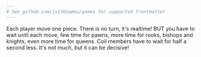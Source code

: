 ```yaml
---
# See github.com/js13kGames/games for supported frontmatter
---
```

Each player move one piece. There is no turn, it's realtime!
BUT you have to wait until each move, few time for pawns, more time for rooks, bishops and knights, even more time for queens.
Coil members have to wait for half a second less. It's not much, but it can be decisive!